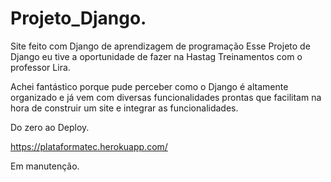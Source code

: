 # Projeto_Django.
Site feito com Django de aprendizagem de programação
Esse Projeto de Django eu tive a oportunidade de fazer na Hastag Treinamentos com o professor Lira.



Achei fantástico porque pude perceber como o Django é altamente organizado e já vem com diversas funcionalidades prontas que facilitam na hora de construir um site e integrar as funcionalidades.

Do zero ao Deploy.

https://plataformatec.herokuapp.com/ 



Em manutenção.